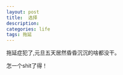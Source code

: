 ```yaml
---
layout: post
title:  选择
description: 
categories: life
tags: 拖延
---
```


拖延症犯了,元旦五天居然昏昏沉沉的啥都没干。

怎一个shit了得！